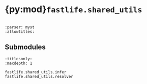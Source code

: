 # {py:mod}`fastlife.shared_utils`

```{py:module} fastlife.shared_utils
```

```{autodoc2-docstring} fastlife.shared_utils
:parser: myst
:allowtitles:
```

## Submodules

```{toctree}
:titlesonly:
:maxdepth: 1

fastlife.shared_utils.infer
fastlife.shared_utils.resolver
```

